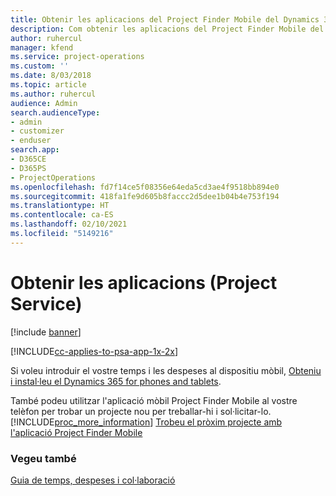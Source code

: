 ```yaml
---
title: Obtenir les aplicacions del Project Finder Mobile del Dynamics 365 | MicrosoftDocs
description: Com obtenir les aplicacions del Project Finder Mobile del Dynamics 365
author: ruhercul
manager: kfend
ms.service: project-operations
ms.custom: ''
ms.date: 8/03/2018
ms.topic: article
ms.author: ruhercul
audience: Admin
search.audienceType:
- admin
- customizer
- enduser
search.app:
- D365CE
- D365PS
- ProjectOperations
ms.openlocfilehash: fd7f14ce5f08356e64eda5cd3ae4f9518bb894e0
ms.sourcegitcommit: 418fa1fe9d605b8faccc2d5dee1b04b4e753f194
ms.translationtype: HT
ms.contentlocale: ca-ES
ms.lasthandoff: 02/10/2021
ms.locfileid: "5149216"
---
```

# <a name="get-the-apps-project-service"></a>Obtenir les aplicacions (Project Service)

[!include [banner](../includes/psa-now-project-operations.md)]

[!INCLUDE[cc-applies-to-psa-app-1x-2x](../includes/cc-applies-to-psa-app-1x-2x.md)]

Si voleu introduir el vostre temps i les despeses al dispositiu mòbil, [Obteniu i instal·leu el Dynamics 365 for phones and tablets](https://docs.microsoft.com/dynamics365/mobile-app/dynamics-365-phones-tablets-users-guide).  
  
 També podeu utilitzar l'aplicació mòbil Project Finder Mobile al vostre telèfon per trobar un projecte nou per treballar-hi i sol·licitar-lo. [!INCLUDE[proc_more_information](../includes/proc-more-information.md)] [Trobeu el pròxim projecte amb l'aplicació Project Finder Mobile](../psa/find-next-project-finder-mobile-app.md) 
  
### <a name="see-also"></a>Vegeu també  
 [Guia de temps, despeses i col·laboració](../psa/time-expense-collaboration-guide.md)
